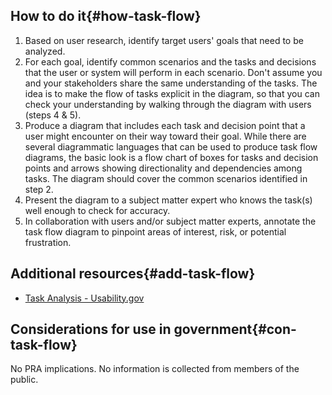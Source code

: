 ## How to do it{#how-task-flow}

1. Based on user research, identify target users' goals that need to be analyzed.
1. For each goal, identify common scenarios and the tasks and decisions that the user or system will perform in each scenario. Don't assume you and your stakeholders share the same understanding of the tasks. The idea is to make the flow of tasks explicit in the diagram, so that you can check your understanding by walking through the diagram with users (steps 4 & 5).
1. Produce a diagram that includes each task and decision point that a user might encounter on their way toward their goal. While there are several diagrammatic languages that can be used to produce task flow diagrams, the basic look is a flow chart of boxes for tasks and decision points and arrows showing directionality and dependencies among tasks. The diagram should cover the common scenarios identified in step 2.
1. Present the diagram to a subject matter expert who knows the task(s) well enough to check for accuracy.
1. In collaboration with users and/or subject matter experts, annotate the task flow diagram to pinpoint areas of interest, risk, or potential frustration.

<section class="method--section method--section--additional-resources" markdown="1">

## Additional resources{#add-task-flow}

- [Task Analysis - Usability.gov](https://www.usability.gov/how-to-and-tools/methods/task-analysis.html)

</section>

<section class="method--section method--section--government-considerations" markdown="1" >

## Considerations for use in government{#con-task-flow}

No PRA implications. No information is collected from members of the public.
</section>

